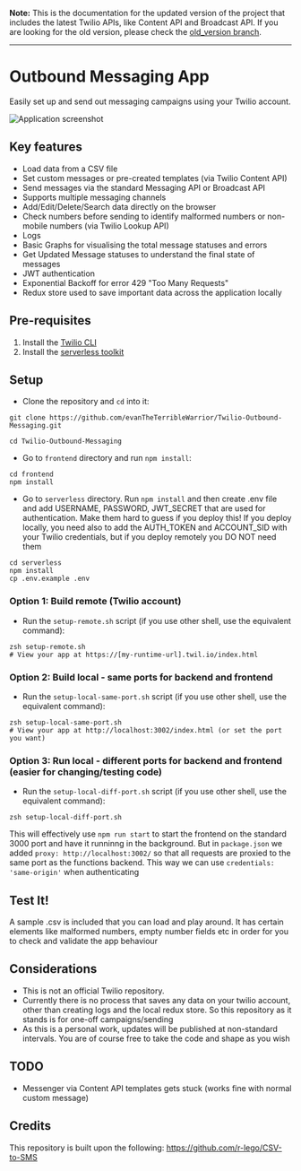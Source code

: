 **Note:** This is the documentation for the updated version of the project that includes the latest Twilio APIs, like Content API and Broadcast API. If you are looking for the old version, please check the [old_version branch](https://github.com/evanTheTerribleWarrior/Twilio-Outbound-Messaging/tree/old_version).

---

# Outbound Messaging App

Easily set up and send out messaging campaigns using your Twilio account.

![Application screenshot](https://github.com/evanTheTerribleWarrior/Twilio-Outbound-Messaging/assets/111442118/ccc8706d-997d-4252-afde-01c9050d0820)

## Key features
 * Load data from a CSV file
 * Set custom messages or pre-created templates (via Twilio Content API)
 * Send messages via the standard Messaging API or Broadcast API
 * Supports multiple messaging channels
 * Add/Edit/Delete/Search data directly on the browser
 * Check numbers before sending to identify malformed numbers or non-mobile numbers (via Twilio Lookup API)
 * Logs
 * Basic Graphs for visualising the total message statuses and errors
 * Get Updated Message statuses to understand the final state of messages
 * JWT authentication
 * Exponential Backoff for error 429 "Too Many Requests"
 * Redux store used to save important data across the application locally

## Pre-requisites
1. Install the [Twilio CLI](https://www.twilio.com/docs/twilio-cli/quickstart#install-twilio-cli)
2. Install the [serverless toolkit](https://www.twilio.com/docs/labs/serverless-toolkit/getting-started)

## Setup

- Clone the repository and `cd` into it:
```shell
git clone https://github.com/evanTheTerribleWarrior/Twilio-Outbound-Messaging.git

cd Twilio-Outbound-Messaging
```

- Go to `frontend` directory and run `npm install`:
```shell
cd frontend
npm install
```

- Go to `serverless` directory. Run `npm install` and then create .env file and add USERNAME, PASSWORD, JWT_SECRET that are used for authentication. Make them hard to guess if you deploy this! If you deploy locally, you need also to add the AUTH_TOKEN and ACCOUNT_SID with your Twilio credentials, but if you deploy remotely you DO NOT need them
```shell
cd serverless
npm install
cp .env.example .env
```

### Option 1: Build remote (Twilio account)
- Run the `setup-remote.sh` script (if you use other shell, use the equivalent command):
```shell
zsh setup-remote.sh
# View your app at https://[my-runtime-url].twil.io/index.html
```

### Option 2: Build local - same ports for backend and frontend
- Run the `setup-local-same-port.sh` script (if you use other shell, use the equivalent command):
```shell
zsh setup-local-same-port.sh
# View your app at http://localhost:3002/index.html (or set the port you want)
```

### Option 3: Run local - different ports for backend and frontend (easier for changing/testing code)
- Run the `setup-local-diff-port.sh` script (if you use other shell, use the equivalent command):
```shell
zsh setup-local-diff-port.sh
```
This will effectively use `npm run start` to start the frontend on the standard 3000 port and have it runninng in the background.
But in `package.json` we added `proxy: http://localhost:3002/` so that all requests are proxied to the same
port as the functions backend. This way we can use `credentials: 'same-origin'` when authenticating

## Test It!

A sample .csv is included that you can load and play around. It has certain elements like malformed numbers, empty number fields etc in order for you to check and validate the app behaviour

## Considerations

- This is not an official Twilio repository.
- Currently there is no process that saves any data on your twilio account, other than creating logs and the local redux store. So this repository as it stands is for one-off campaigns/sending
- As this is a personal work, updates will be published at non-standard intervals. You are of course free to take the code and shape as you wish

## TODO

- Messenger via Content API templates gets stuck (works fine with normal custom message)

## Credits
This repository is built upon the following:
https://github.com/r-lego/CSV-to-SMS